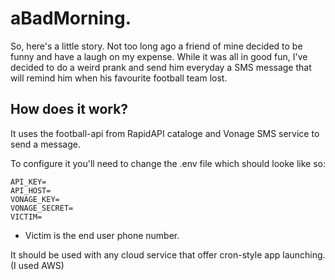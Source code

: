 # aBadMorning.
So, here's a little story.
Not too long ago a friend of mine decided to be funny and have a laugh on my expense.
While it was all in good fun, I've decided to do a weird prank and send him everyday a SMS message that will remind him when his favourite football team lost.

## How does it work?
It uses the football-api from RapidAPI cataloge and Vonage SMS service to send a message.

To configure it you'll need to change the .env file which should looke like so:
```
API_KEY=
API_HOST=
VONAGE_KEY=
VONAGE_SECRET=
VICTIM=
```

* Victim is the end user phone number.

It should be used with any cloud service that offer cron-style app launching. (I used AWS)